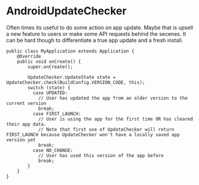 # AndroidUpdateChecker

Often times its useful to do some action on app update. Maybe that is upsell a new feature to users
or make some API requests behind the secenes. It can be hard though to differentiate a true app update and
a fresh install.

```
public class MyApplication extends Application {
	@Override
	public void onCreate() {
		super.onCreate();
		
		UpdateChecker.UpdateState state = UpdateChecker.check(BuildConfig.VERSION_CODE, this);
		switch (state) {
		  case UPDATED:
		    // User has updated the app from an older version to the current version
		    break;
		  case FIRST_LAUNCH:
		    // User is using the app for the first time OR has cleared their app data.
		    // Note that first use of UpdateChecker will return FIRST_LAUNCH because UpdateChecker won't have a locally saved app version yet
		    break;
		  case NO_CHANGE:
		    // User has used this version of the app before
		    break;
		}
	}
}
```
